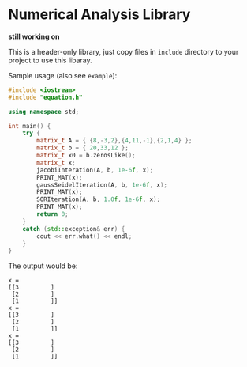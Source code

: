 # Numerical Analysis Library

**still working on**

This is a header-only library, just copy files in `include` directory to your project to use this libaray.

Sample usage (also see `example`):

```c++
#include <iostream>
#include "equation.h"

using namespace std;

int main() {
    try {
        matrix_t A = { {8,-3,2},{4,11,-1},{2,1,4} };
        matrix_t b = { 20,33,12 };
        matrix_t x0 = b.zerosLike();
        matrix_t x;
        jacobiInteration(A, b, 1e-6f, x);
        PRINT_MAT(x);
        gaussSeidelIteration(A, b, 1e-6f, x);
        PRINT_MAT(x);
        SORIteration(A, b, 1.0f, 1e-6f, x);
        PRINT_MAT(x);
        return 0;
    }
    catch (std::exception& err) {
        cout << err.what() << endl;
    }
}
```

The output would be:
```
x =
[[3         ]
 [2         ]
 [1         ]]
x =
[[3         ]
 [2         ]
 [1         ]]
x =
[[3         ]
 [2         ]
 [1         ]]
```

